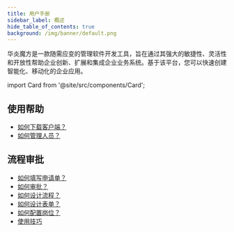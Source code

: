 ```yaml
---
title: 用户手册
sidebar_label: 概述
hide_table_of_contents: true
background: /img/banner/default.png
---
```


华炎魔方是一款随需应变的管理软件开发工具，旨在通过其强大的敏捷性、灵活性和开放性帮助企业创新、扩展和集成企业业务系统。基于该平台，您可以快速创建智能化、移动化的企业应用。

import Card from '@site/src/components/Card';

<div class="mt-12 grid gap-5 mx-auto md:grid-cols-2 lg:max-w-none">

  <Card image="https://www-steedos-com.oss-accelerate.aliyuncs.com/videos/workflow/user-contracts.jpg"
    category="视频"
    title="如何填单和审批"
    href="/videos/workflow/user-contracts/"/>

  <Card image="https://www-steedos-com.oss-accelerate.aliyuncs.com/videos/creator/steedos-guide.jpg"
    category="视频"
    title="华炎魔方助力企业数字化转型"
    href="/videos/steedos-digital-transformation/"/>

</div>

## 使用帮助

- [如何下载客户端？](/help/download)
- [如何管理人员？](/help/organization)

## 流程审批

- [如何填写申请单？](/help/workflow/instance_add.md)
- [如何审批？](/help/workflow/instance_approve.md)
- [如何设计流程？](/help/workflow/admin_flow)
- [如何设计表单？](/help/workflow/admin_form)
- [如何配置岗位？](/help/workflow/admin_positions)
- [使用技巧](/help/workflow/faq)
